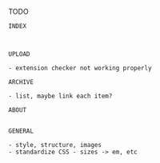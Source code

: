TODO

    INDEX
    
 
    
    UPLOAD
    
    - extension checker not working properly
    
    ARCHIVE
    
    - list, maybe link each item?
    
    ABOUT
    
  
	GENERAL
	
	- style, structure, images
	- standardize CSS - sizes -> em, etc